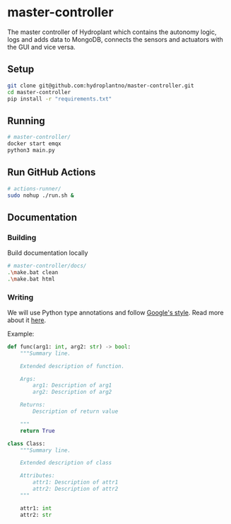 # master-controller
The master controller of Hydroplant which contains the autonomy logic, logs and adds data to MongoDB, connects the sensors and actuators with the GUI and vice versa.

## Setup
```bash
git clone git@github.com:hydroplantno/master-controller.git
cd master-controller
pip install -r "requirements.txt"
```

## Running
```bash
# master-controller/
docker start emqx
python3 main.py
```

## Run GitHub Actions
```bash
# actions-runner/
sudo nohup ./run.sh &
```

## Documentation
### Building
Build documentation locally
```bash
# master-controller/docs/
.\make.bat clean
.\make.bat html
```

### Writing
We will use Python type annotations and follow [Google's style](https://google.github.io/styleguide/pyguide.html#383-functions-and-methods). Read more about it [here](https://www.sphinx-doc.org/en/master/usage/extensions/napoleon.html#type-annotations).

Example:
```python
def func(arg1: int, arg2: str) -> bool:
    """Summary line.

    Extended description of function.

    Args:
        arg1: Description of arg1
        arg2: Description of arg2

    Returns:
        Description of return value

    """
    return True

class Class:
    """Summary line.

    Extended description of class

    Attributes:
        attr1: Description of attr1
        attr2: Description of attr2
    """

    attr1: int
    attr2: str
```

